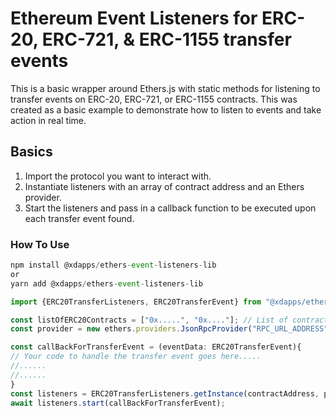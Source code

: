 # Ethereum Event Listeners for ERC-20, ERC-721, & ERC-1155 transfer events

This is a basic wrapper around Ethers.js with static methods for listening to transfer events on ERC-20, ERC-721, or ERC-1155 contracts. This was created as a basic example to demonstrate how to listen to events and take action in real time.

## Basics

1. Import the protocol you want to interact with.
2. Instantiate listeners with an array of contract address and an Ethers provider.
3. Start the listeners and pass in a callback function to be executed upon each transfer event found.

### How To Use

```js
npm install @xdapps/ethers-event-listeners-lib
or
yarn add @xdapps/ethers-event-listeners-lib
```

```js
import {ERC20TransferListeners, ERC20TransferEvent} from "@xdapps/ethers-event-listeners-lib";

const listOfERC20Contracts = ["0x.....", "0x...."]; // List of contracts to listen to
const provider = new ethers.providers.JsonRpcProvider("RPC_URL_ADDRESS");

const callBackForTransferEvent = (eventData: ERC20TransferEvent){
// Your code to handle the transfer event goes here.....
//......
//......
}
const listeners = ERC20TransferListeners.getInstance(contractAddress, provider);
await listeners.start(callBackForTransferEvent);

```
